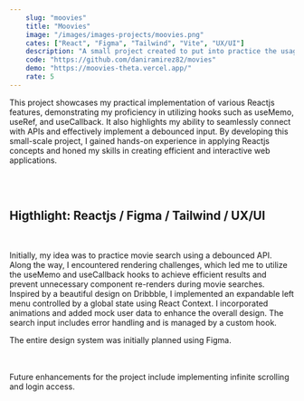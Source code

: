 ```yaml
---
    slug: "moovies"
    title: "Moovies"
    image: "/images/images-projects/moovies.png"
    cates: ["React", "Figma", "Tailwind", "Vite", "UX/UI"]
    description: "A small project created to put into practice the usage of some Reactjs functions, including the use of hooks like useMemo, useRef, and useCallback. It also involves practicing API integration and implementing a debounced input."
    code: "https://github.com/daniramirez82/movies"
    demo: "https://moovies-theta.vercel.app/"
    rate: 5
---
```


This project showcases my practical implementation of various Reactjs features, demonstrating my proficiency in utilizing hooks such as useMemo, useRef, and useCallback. It also highlights my ability to seamlessly connect with APIs and effectively implement a debounced input. By developing this small-scale project, I gained hands-on experience in applying Reactjs concepts and honed my skills in creating efficient and interactive web applications.

<br/>
<br/>

## **Higthlight:** Reactjs / Figma / Tailwind / UX/UI 
<br/>

Initially, my idea was to practice movie search using a debounced API. Along the way, I encountered rendering challenges, which led me to utilize the useMemo and useCallback hooks to achieve efficient results and prevent unnecessary component re-renders during movie searches. Inspired by a beautiful design on Dribbble, I implemented an expandable left menu controlled by a global state using React Context. I incorporated animations and added mock user data to enhance the overall design. The search input includes error handling and is managed by a custom hook.

The entire design system was initially planned using Figma.




<br/>
<br/>
Future enhancements for the project include implementing infinite scrolling and login access.
